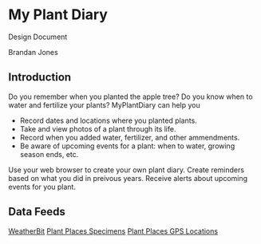 # My Plant Diary
Design Document

Brandan Jones

## Introduction

Do you remember when you planted the apple tree?  Do you know when to water and fertilize your plants?  MyPlantDiary can help you
- Record dates and locations where you planted plants.
- Take and view photos of a plant through its life.
- Record when you added water, fertilizer, and other ammendments.
- Be aware of upcoming events for a plant: when to water, growing season ends, etc.

Use your web browser to create your own plant diary.  Create reminders based on what you did in preivous years.  Receive alerts about upcoming events for you plant.

## Data Feeds
[WeatherBit]("http://api.weatherbit.io")
[Plant Places Specimens]("http://www.plantplaces.com/perl/mobile/viewspecimenlocations.pl")
[Plant Places GPS Locations]("http://www.plantplaces.com/perl/mobile/viewplantsjsonarray.pl")

